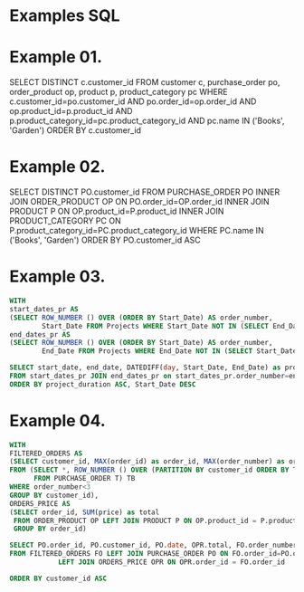 # Examples SQL

# Example 01.
SELECT DISTINCT c.customer_id
FROM customer c, purchase_order po, order_product op, product p, product_category pc
WHERE c.customer_id=po.customer_id 
	  AND po.order_id=op.order_id 
	  AND op.product_id=p.product_id 
	  AND p.product_category_id=pc.product_category_id 
	  AND pc.name IN ('Books', 'Garden')
ORDER BY c.customer_id

# Example 02.
SELECT DISTINCT PO.customer_id
FROM PURCHASE_ORDER PO
INNER JOIN ORDER_PRODUCT OP ON PO.order_id=OP.order_id
INNER JOIN PRODUCT P ON OP.product_id=P.product_id
INNER JOIN PRODUCT_CATEGORY PC ON P.product_category_id=PC.product_category_id
WHERE PC.name IN ('Books', 'Garden')
ORDER BY PO.customer_id ASC

# Example 03.
```sql
WITH 
start_dates_pr AS
(SELECT ROW_NUMBER () OVER (ORDER BY Start_Date) AS order_number, 
        Start_Date FROM Projects WHERE Start_Date NOT IN (SELECT End_Date FROM Projects)), 
end_dates_pr AS
(SELECT ROW_NUMBER () OVER (ORDER BY Start_Date) AS order_number,
		End_Date FROM Projects WHERE End_Date NOT IN (SELECT Start_Date FROM Projects))

SELECT start_date, end_date, DATEDIFF(day, Start_Date, End_Date) as project_duration
FROM start_dates_pr JOIN end_dates_pr on start_dates_pr.order_number=end_dates_pr.order_number
ORDER BY project_duration ASC, Start_Date DESC
```

# Example 04.
```sql
WITH 
FILTERED_ORDERS AS
(SELECT customer_id, MAX(order_id) as order_id, MAX(order_number) as order_number
FROM (SELECT *, ROW_NUMBER () OVER (PARTITION BY customer_id ORDER BY T.date) AS order_number
	  FROM PURCHASE_ORDER T) TB
WHERE order_number<3
GROUP BY customer_id),
ORDERS_PRICE AS
(SELECT order_id, SUM(price) as total 
 FROM ORDER_PRODUCT OP LEFT JOIN PRODUCT P ON OP.product_id = P.product_id
 GROUP BY order_id)

SELECT PO.order_id, PO.customer_id, PO.date, OPR.total, FO.order_number
FROM FILTERED_ORDERS FO LEFT JOIN PURCHASE_ORDER PO ON FO.order_id=PO.order_id
			LEFT JOIN ORDERS_PRICE OPR ON OPR.order_id = FO.order_id

ORDER BY customer_id ASC
```
